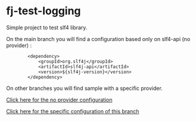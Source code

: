# fj-test-logging

Simple project to test slf4 library.

On the main branch you will find a configuration based only on slf4-api (no provider)  :

```
		<dependency>
			<groupId>org.slf4j</groupId>
			<artifactId>slf4j-api</artifactId>
			<version>${slf4j-version}</version>
		</dependency>
```

On other branches you will find sample with a specific provider.

[Click here for the no provider configuration](provider_none.md)

[Click here for the specific configuration of this branch](provider_current.md)